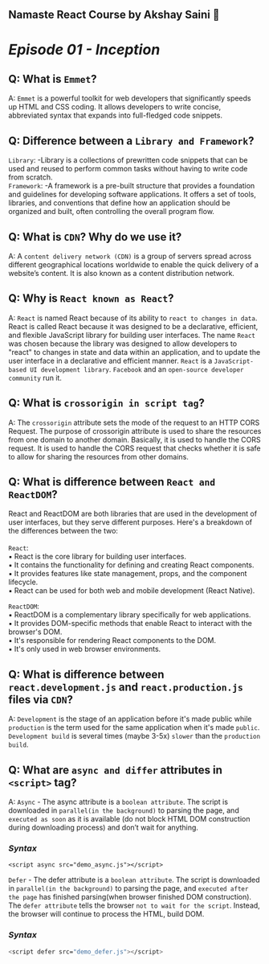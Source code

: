 ## Namaste React Course by Akshay Saini 🚀

# _Episode 01 - Inception_

## Q: What is `Emmet`?
A: `Emmet` is a powerful toolkit for web developers that significantly speeds up HTML and CSS coding. It allows developers to write concise, abbreviated syntax that expands into full-fledged code snippets.


## Q: Difference between a `Library and Framework`?
`Library`: -Library is a collections of prewritten code snippets that can be used and reused to perform common tasks without having to write code from scratch.<br>
`Framework`: -A framework is a pre-built structure that provides a foundation and guidelines for developing software applications. It offers a set of tools, libraries, and conventions that define how an application should be organized and built, often controlling the overall program flow.

## Q: What is `CDN`? Why do we use it?
A: A `content delivery network (CDN)` is a group of servers spread across different geographical locations worldwide to enable the quick delivery of a website’s content. It is also known as a content distribution network.

## Q: Why is `React known as React`?
A: `React` is named React because of its ability to `react to changes in data`.
React is called React because it was designed to be a declarative, efficient, and flexible JavaScript library for building user interfaces.
The name `React` was chosen because the library was designed to allow developers to "react" to changes in state and data within an application, and to update the user interface in a declarative and efficient manner.
`React` is a `JavaScript-based UI development library`. `Facebook` and an `open-source developer community` run it.

## Q: What is `crossorigin in script tag`?
A: The `crossorigin` attribute sets the mode of the request to an HTTP CORS Request.
The purpose of crossorigin attribute is used to share the resources from one domain to another domain. Basically, it is used to handle the CORS request. It is used to handle the CORS request that checks whether it is safe to allow for sharing the resources from other domains.

## Q: What is difference between `React and ReactDOM`?
React and ReactDOM are both libraries that are used in the development of user interfaces, but they serve different purposes. Here's a breakdown of the differences between the two:<br><br>
`React`:<br>
▪	React is the core library for building user interfaces.<br>
▪	It contains the functionality for defining and creating React components.<br>
▪	It provides features like state management, props, and the component lifecycle.<br>
▪	React can be used for both web and mobile development (React Native).

`ReactDOM`:<br>
▪	ReactDOM is a complementary library specifically for web applications.<br>
▪	It provides DOM-specific methods that enable React to interact with the browser's DOM.<br>
▪	It's responsible for rendering React components to the DOM.<br>
▪	It's only used in web browser environments.<br>

## Q: What is difference between `react.development.js` and `react.production.js` files via `CDN`?
A: `Development` is the stage of an application before it's made public while `production` is the term used for the same application when it's made `public`.
`Development build` is several times (maybe 3-5x) `slower` than the `production build`.
## Q: What are `async and differ` attributes in `<script>` tag?

A: `Async` - The async attribute is a `boolean attribute`. The script is downloaded in `parallel(in the background)` to parsing the page, and `executed as soon` as it is available (do not block HTML DOM construction during downloading process) and don’t wait for anything.

### _Syntax_

```
<script async src="demo_async.js"></script>
```

`Defer` - The defer attribute is a `boolean attribute`. The script is downloaded in `parallel(in the background)` to parsing the page, and `executed after the page` has finished parsing(when browser finished DOM construction). The `defer attribute` tells the browser `not to wait for the script`. Instead, the browser will continue to process the HTML, build DOM.

### _Syntax_

```sh
<script defer src="demo_defer.js"></script>
```
